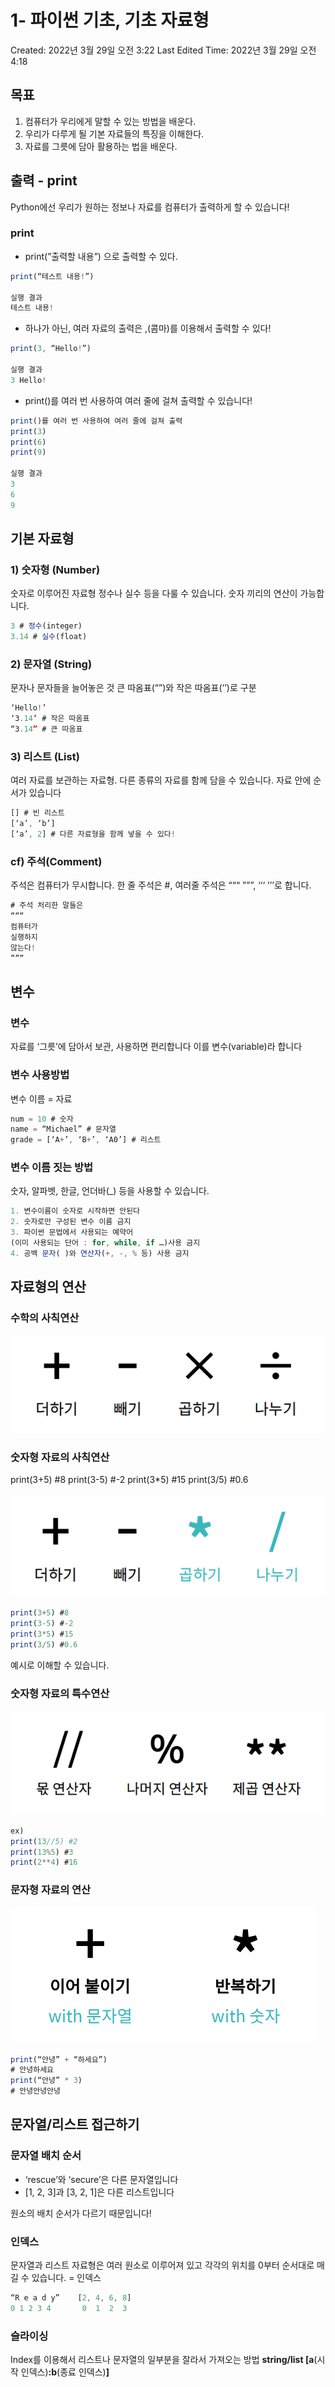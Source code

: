 # 1- 파이썬 기초, 기초 자료형

Created: 2022년 3월 29일 오전 3:22
Last Edited Time: 2022년 3월 29일 오전 4:18

## 목표

1. 컴퓨터가 우리에게 말할 수 있는 방법을 배운다.
2. 우리가 다루게 될 기본 자료들의 특징을 이해한다.
3. 자료를 그릇에 담아 활용하는 법을 배운다.

## 출력 - print

Python에선 우리가 원하는 정보나 자료를 컴퓨터가 출력하게 할 수 있습니다!

### print

- print(”출력할 내용”) 으로 출력할 수 있다.

```jsx
print(“테스트 내용!”)

실행 결과
테스트 내용!
```

- 하나가 아닌, 여러 자료의 출력은 ,(콤마)를 이용해서 출력할 수 있다!

```jsx
print(3, “Hello!”)

실행 결과
3 Hello!
```

- print()를 여러 번 사용하여 여러 줄에 걸쳐 출력할 수 있습니다!

```jsx
print()를 여러 번 사용하여 여러 줄에 걸쳐 출력
print(3)  
print(6)  
print(9)  

실행 결과
3
6
9
```

## 기본 자료형

### 1) 숫자형 (Number)

숫자로 이루어진 자료형 정수나 실수 등을 다룰 수 있습니다.
숫자 끼리의 연산이 가능합니다.

```jsx
3 # 정수(integer)
3.14 # 실수(float)
```

### 2) 문자열 (String)

문자나 문자들을 늘어놓은 것
큰 따옴표(“”)와 작은 따옴표(‘’)로 구분

```jsx
‘Hello!’
‘3.14’ # 작은 따옴표
“3.14” # 큰 따옴표
```

### 3) 리스트 (List)

여러 자료를 보관하는 자료형.
다른 종류의 자료를 함께 담을 수 있습니다.
자료 안에 순서가 있습니다

```jsx
[] # 빈 리스트
[‘a’, ‘b’]
[‘a’, 2] # 다른 자료형을 함께 넣을 수 있다!
```

### cf) 주석(Comment)

주석은 컴퓨터가 무시합니다.
한 줄 주석은 #, 여러줄 주석은 “““ ”””, ‘‘‘ ’’’로 합니다.

```jsx
# 주석 처리한 말들은
“““
컴퓨터가
실행하지
않는다!
”””
```

## 변수

### 변수

자료를 ‘그릇’에 담아서 보관, 사용하면 편리합니다
이를 변수(variable)라 합니다

### 변수 사용방법

변수 이름 = 자료

```jsx
num = 10 # 숫자
name = “Michael” # 문자열
grade = [‘A+’, ‘B+’, ‘A0’] # 리스트
```

### 변수 이름 짓는 방법

숫자, 알파벳, 한글, 언더바(_) 등을
사용할 수 있습니다.

```jsx
1. 변수이름이 숫자로 시작하면 안된다
2. 숫자로만 구성된 변수 이름 금지
3. 파이썬 문법에서 사용되는 예약어
(이미 사용되는 단어 : for, while, if …)사용 금지
4. 공백 문자( )와 연산자(+, -, % 등) 사용 금지
```

## 자료형의 연산

### 수학의 사칙연산

![titled](/assets/img/python3/titled.png)

### 숫자형 자료의 사칙연산
print(3+5) #8
print(3-5) #-2
print(3*5) #15
print(3/5) #0.6

![titled1](/assets/img/python3/titled1.png)
```jsx
print(3+5) #8
print(3-5) #-2
print(3*5) #15
print(3/5) #0.6
```

 예시로 이해할 수 있습니다.

### 숫자형 자료의 특**수연산**

![titled2](/assets/img/python3/titled2.png)

```jsx
ex)
print(13//5) #2
print(13%5) #3
print(2**4) #16
```

### 문자형 자료의 연산

![titled3](/assets/img/python3/titled3.png)

```jsx
print(“안녕” + “하세요”)
# 안녕하세요
print(“안녕” * 3)
# 안녕안녕안녕
```

## 문자열/리스트 접근하기

### 문자열 배치 순서

- ‘rescue’와 ‘secure’은 다른 문자열입니다
- [1, 2, 3]과 [3, 2, 1]은 다른 리스트입니다

원소의 배치 순서가 다르기 때문입니다!

### 인덱스

문자열과 리스트 자료형은 여러 원소로 이루어져 있고
각각의 위치를 0부터 순서대로 매길 수 있습니다.
= 인덱스

```jsx
“R e a d y”    [2, 4, 6, 8]
0 1 2 3 4       0  1  2  3
```

### 슬라이싱

Index를 이용해서 리스트나 문자열의
일부분을 잘라서 가져오는 방법
**string/list [a**(시작 인덱스)**:b**(종료 인덱스)**]**
